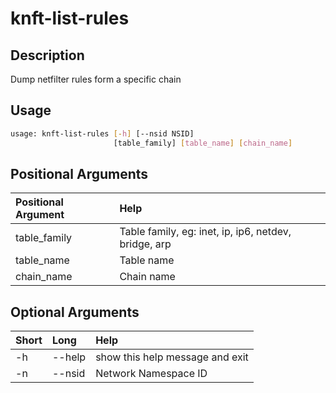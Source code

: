 <!-- THIS PART OF THIS FILE IS AUTOGENERATED. DO NOT MODIFY IT. See scripts/generate_docs.sh -->




# knft-list-rules

## Description


Dump netfilter rules form a specific chain
## Usage


```bash
usage: knft-list-rules [-h] [--nsid NSID]
                       [table_family] [table_name] [chain_name]

```
## Positional Arguments

|Positional Argument|Help|
| :--- | :--- |
|table_family|Table family, eg: inet, ip, ip6, netdev, bridge, arp|
|table_name|Table name|
|chain_name|Chain name|

## Optional Arguments

|Short|Long|Help|
| :--- | :--- | :--- |
|-h|--help|show this help message and exit|
|-n|--nsid|Network Namespace ID|

<!-- END OF AUTOGENERATED PART. Do not modify this line or the line below, they mark the end of the auto-generated part of the file. If you want to extend the documentation in a way which cannot easily be done by adding to the command help description, write below the following line. -->
<!-- ------------\>8---- ----\>8---- ----\>8------------ -->
